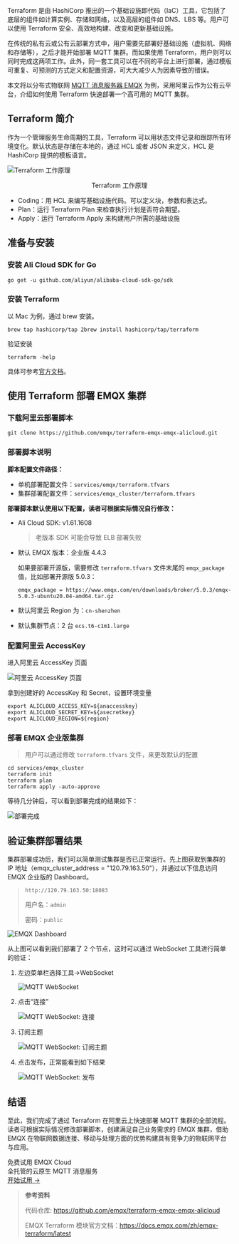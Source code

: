 Terraform 是由 HashiCorp 推出的一个基础设施即代码（IaC）工具，它包括了底层的组件如计算实例、存储和网络，以及高层的组件如 DNS、LBS 等。用户可以使用 Terraform 安全、高效地构建、改变和更新基础设施。

在传统的私有云或公有云部署方式中，用户需要先部署好基础设施（虚拟机、网络和存储等），之后才能开始部署 MQTT 集群。而如果使用 Terraform，用户则可以同时完成这两项工作。此外，同一套工具可以在不同的平台上进行部署，通过模版可重复、可预测的方式定义和配置资源，可大大减少人为因素导致的错误。

本文将以分布式物联网 [MQTT 消息服务器 EMQX](https://www.emqx.com/zh/products/emqx) 为例，采用阿里云作为公有云平台，介绍如何使用 Terraform 快速部署一个高可用的 MQTT 集群。

## Terraform 简介

作为一个管理服务生命周期的工具，Terraform 可以用状态文件记录和跟踪所有环境变化。默认状态是存储在本地的，通过 HCL 或者 JSON 来定义，HCL 是 HashiCorp 提供的模板语言。

![Terraform 工作原理](https://assets.emqx.com/images/35350040d0528109d84270578cf6deed.png)

<center>Terraform 工作原理</center>

- Coding：用 HCL 来编写基础设施代码。可以定义块，参数和表达式。
- Plan：运行 Terraform Plan 来检查执行计划是否符合期望。
- Apply：运行 Terraform Apply 来构建用户所需的基础设施

## 准备与安装

### 安装 Ali Cloud SDK for Go

```
go get -u github.com/aliyun/alibaba-cloud-sdk-go/sdk
```

### 安装 Terraform

以 Mac 为例，通过 brew 安装。

```
brew tap hashicorp/tap 2brew install hashicorp/tap/terraform 
```

验证安装

```
terraform -help
```

具体可参考[官方文档](https://learn.hashicorp.com/tutorials/terraform/install-cli)。

## 使用 Terraform 部署 EMQX 集群

### 下载阿里云部署脚本

```
git clone https://github.com/emqx/terraform-emqx-emqx-alicloud.git
```

### 部署脚本说明

**脚本配置文件路径：**

- 单机部署配置文件：`services/emqx/terraform.tfvars`
- 集群部署配置文件：`services/emqx_cluster/terraform.tfvars`

**部署脚本默认使用以下配置，读者可根据实际情况自行修改：**

- Ali Cloud SDK: v1.61.1608

  > 老版本 SDK 可能会导致 ELB 部署失败

- 默认 EMQX 版本：企业版 4.4.3 

  如果要部署开源版，需要修改 `terraform.tfvars` 文件末尾的 `emqx_package` 值，比如部署开源版 5.0.3：

  `emqx_package = https://www.emqx.com/en/downloads/broker/5.0.3/emqx-5.0.3-ubuntu20.04-amd64.tar.gz`

- 默认阿里云 Region 为：`cn-shenzhen`
- 默认集群节点：2 台 `ecs.t6-c1m1.large`

### 配置阿里云 AccessKey

进入阿里云 AccessKey 页面

![阿里云 AccessKey 页面](https://assets.emqx.com/images/bacf5e7d02f816c231eb83648be98656.png)

拿到创建好的 AccessKey 和 Secret，设置环境变量

```
export ALICLOUD_ACCESS_KEY=${anaccesskey}
export ALICLOUD_SECRET_KEY=${asecretkey}
export ALICLOUD_REGION=${region}
```

### 部署 EMQX 企业版集群

> 用户可以通过修改 `terraform.tfvars` 文件，来更改默认的配置

```
cd services/emqx_cluster
terraform init
terraform plan
terraform apply -auto-approve
```

等待几分钟后，可以看到部署完成的结果如下：

![部署完成](https://assets.emqx.com/images/d39b89724d1dfa84d6170a6683ffd489.png)

## 验证集群部署结果

集群部署成功后，我们可以简单测试集群是否已正常运行。先上图获取到集群的 IP 地址（emqx_cluster_address = "120.79.163.50"），并通过以下信息访问 EMQX 企业版的 Dashboard。

> `http://120.79.163.50:18083`
>
> 用户名：`admin`
>
> 密码：`public`

![EMQX Dashboard](https://assets.emqx.com/images/91897103297195423ee7e819a98aa9df.png)

从上图可以看到我们部署了 2 个节点，这时可以通过 WebSocket 工具进行简单的验证：

1. 左边菜单栏选择工具→WebSocket

   ![MQTT WebSocket](https://assets.emqx.com/images/3d1f9dc058ac7d40bf48a479a4f49fd3.png)
 
2. 点击“连接”

   ![MQTT WebSocket: 连接](https://assets.emqx.com/images/2fc73ab008e87690b9a51b998f452040.png)

3. 订阅主题

   ![MQTT WebSocket: 订阅主题](https://assets.emqx.com/images/a1acc3431474129a94208ffa03b4d0ad.png)

4. 点击发布，正常能看到如下结果

   ![MQTT WebSocket: 发布](https://assets.emqx.com/images/15a43e714ab770ac3f1837707c2a8751.png)
 

## 结语

至此，我们完成了通过 Terraform 在阿里云上快速部署 MQTT 集群的全部流程。读者可根据实际情况修改部署脚本，创建满足自己业务需求的 EMQX 集群，借助 EMQX 在物联网数据连接、移动与处理方面的优势构建具有竞争力的物联网平台与应用。


<section class="promotion">
    <div>
        免费试用 EMQX Cloud
        <div class="is-size-14 is-text-normal has-text-weight-normal">全托管的云原生 MQTT 消息服务</div>
    </div>
    <a href="https://accounts-zh.emqx.com/signup?continue=https://cloud.emqx.com/console/deployments/0?oper=new" class="button is-gradient px-5">开始试用 →</a>
</section>
 

> **参考资料**
>
> 代码仓库: <https://github.com/emqx/terraform-emqx-emqx-alicloud>
>
> EMQX Terraform 模块官方文档：<https://docs.emqx.com/zh/emqx-terraform/latest>
